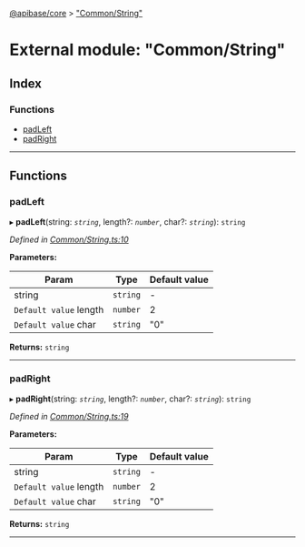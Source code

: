 [@apibase/core](../README.md) > ["Common/String"](../modules/_common_string_.md)

# External module: "Common/String"

## Index

### Functions

* [padLeft](_common_string_.md#padleft)
* [padRight](_common_string_.md#padright)

---

## Functions

<a id="padleft"></a>

###  padLeft

▸ **padLeft**(string: *`string`*, length?: *`number`*, char?: *`string`*): `string`

*Defined in [Common/String.ts:10](https://github.com/chapterjason/APIBase/blob/4d25de7/packages/core/src/Common/String.ts#L10)*

**Parameters:**

| Param | Type | Default value |
| ------ | ------ | ------ |
| string | `string` | - |
| `Default value` length | `number` | 2 |
| `Default value` char | `string` | &quot;0&quot; |

**Returns:** `string`

___
<a id="padright"></a>

###  padRight

▸ **padRight**(string: *`string`*, length?: *`number`*, char?: *`string`*): `string`

*Defined in [Common/String.ts:19](https://github.com/chapterjason/APIBase/blob/4d25de7/packages/core/src/Common/String.ts#L19)*

**Parameters:**

| Param | Type | Default value |
| ------ | ------ | ------ |
| string | `string` | - |
| `Default value` length | `number` | 2 |
| `Default value` char | `string` | &quot;0&quot; |

**Returns:** `string`

___

